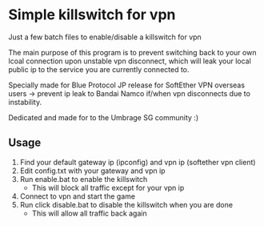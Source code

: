 
# Simple killswitch for vpn
Just a few batch files to enable/disable a killswitch for vpn

The main purpose of this program is to prevent switching back to your own lcoal connection upon unstable vpn disconnect, which will leak your local public ip to the service you are currently connected to.

Specially made for Blue Protocol JP release for SoftEther VPN overseas users -> prevent ip leak to Bandai Namco if/when vpn disconnects due to instability.

Dedicated and made for to the Umbrage SG community :)

## Usage
1. Find your default gateway ip (ipconfig) and vpn ip (softether vpn client)
2. Edit config.txt with your gateway and vpn ip
3. Run enable.bat to enable the killswitch
   - This will block all traffic except for your vpn ip
4. Connect to vpn and start the game
5. Run click disable.bat to disable the killswitch when you are done
   - This will allow all traffic back again
